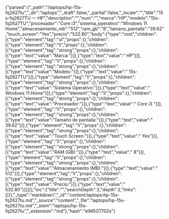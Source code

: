 {"parsed":{"_path":"/laptops/hp-15s-fq2627tu","_dir":"laptops","_draft":false,"_partial":false,"_locale":"","title":"15s-fq2627TU — HP","description":"","num":"","marca":"HP","modelo":"15s-fq2627TU","procesador":"Core i3","sistema_operativo":"Windows 11 Home","almacenamiento_mb":"512","ram_gb":"8","tamano_pantalla":"39.62","touch_screen":"Yes","precio":"532.80","body":{"type":"root","children":[{"type":"element","tag":"ul","props":{},"children":[{"type":"element","tag":"li","props":{},"children":[{"type":"element","tag":"strong","props":{},"children":[{"type":"text","value":"Marca:"}]},{"type":"text","value":" HP"}]},{"type":"element","tag":"li","props":{},"children":[{"type":"element","tag":"strong","props":{},"children":[{"type":"text","value":"Modelo:"}]},{"type":"text","value":" 15s-fq2627TU"}]},{"type":"element","tag":"li","props":{},"children":[{"type":"element","tag":"strong","props":{},"children":[{"type":"text","value":"Sistema Operativo:"}]},{"type":"text","value":" Windows 11 Home"}]},{"type":"element","tag":"li","props":{},"children":[{"type":"element","tag":"strong","props":{},"children":[{"type":"text","value":"Procesador:"}]},{"type":"text","value":" Core i3 "}]},{"type":"element","tag":"li","props":{},"children":[{"type":"element","tag":"strong","props":{},"children":[{"type":"text","value":"Tamaño de pantalla:"}]},{"type":"text","value":" 39.62"}]},{"type":"element","tag":"li","props":{},"children":[{"type":"element","tag":"strong","props":{},"children":[{"type":"text","value":"Touch Screen:"}]},{"type":"text","value":" Yes"}]},{"type":"element","tag":"li","props":{},"children":[{"type":"element","tag":"strong","props":{},"children":[{"type":"text","value":"RAM (GB):"}]},{"type":"text","value":" 8"}]},{"type":"element","tag":"li","props":{},"children":[{"type":"element","tag":"strong","props":{},"children":[{"type":"text","value":"Almacenamiento (MB):"}]},{"type":"text","value":" 512"}]},{"type":"element","tag":"li","props":{},"children":[{"type":"element","tag":"strong","props":{},"children":[{"type":"text","value":"Precio:"}]},{"type":"text","value":" 532.80"}]}]}],"toc":{"title":"","searchDepth":2,"depth":2,"links":[]}},"_type":"markdown","_id":"content:laptops:hp-15s-fq2627tu.md","_source":"content","_file":"laptops/hp-15s-fq2627tu.md","_stem":"laptops/hp-15s-fq2627tu","_extension":"md"},"hash":"eiM5GT702s"}